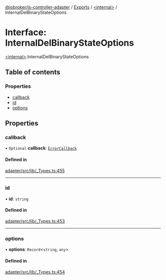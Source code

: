 [@iobroker/js-controller-adapter](../README.md) / [Exports](../modules.md) / [\<internal\>](../modules/internal_.md) / InternalDelBinaryStateOptions

# Interface: InternalDelBinaryStateOptions

[\<internal\>](../modules/internal_.md).InternalDelBinaryStateOptions

## Table of contents

### Properties

- [callback](internal_.InternalDelBinaryStateOptions.md#callback)
- [id](internal_.InternalDelBinaryStateOptions.md#id)
- [options](internal_.InternalDelBinaryStateOptions.md#options)

## Properties

### callback

• `Optional` **callback**: [`ErrorCallback`](../modules/internal_.md#errorcallback)

#### Defined in

[adapter/src/lib/_Types.ts:455](https://github.com/ioBroker/ioBroker.js-controller/blob/13fc9d35/packages/adapter/src/lib/_Types.ts#L455)

___

### id

• **id**: `string`

#### Defined in

[adapter/src/lib/_Types.ts:453](https://github.com/ioBroker/ioBroker.js-controller/blob/13fc9d35/packages/adapter/src/lib/_Types.ts#L453)

___

### options

• **options**: `Record`\<`string`, `any`\>

#### Defined in

[adapter/src/lib/_Types.ts:454](https://github.com/ioBroker/ioBroker.js-controller/blob/13fc9d35/packages/adapter/src/lib/_Types.ts#L454)
